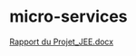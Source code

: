# micro-services
[Rapport du Projet_JEE.docx](https://github.com/hafsalbr/micro-services/files/10546177/Rapport.du.Projet_JEE.docx)
